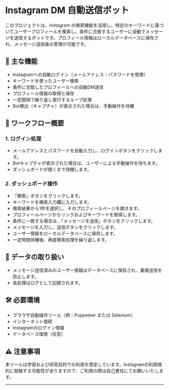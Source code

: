 # Instagram DM 自動送信ボット

このプロジェクトは、Instagram の検索機能を活用し、特定のキーワードに基づいてユーザープロフィールを検索し、条件に合致するユーザーに自動でメッセージを送信するボットです。プロフィール情報はローカルデータベースに保存され、メッセージ送信後の管理が可能です。

## 🚀 主な機能

- Instagramへの自動ログイン（メールアドレス・パスワードを使用）
- キーワードを使ったユーザー検索
- 条件に合致したプロフィールへの自動DM送信
- プロフィール情報の取得と保存
- 一定間隔で繰り返し実行するループ処理
- Bot検出（キャプチャ）が表示された場合は、手動操作を待機

## 🧭 ワークフロー概要

### 1. ログイン処理
- メールアドレスとパスワードを自動入力し、ログインボタンをクリックします。
- Botキャプチャが表示された場合は、ユーザーによる手動操作を待ちます。
- ダッシュボードが開くまで待機します。

### 2. ダッシュボード操作
- 「検索」ボタンをクリックします。
- キーワードを検索入力欄に入力します。
- 検索結果から1件を選択し、そのプロフィールページを開きます。
- プロフィールページからリンクおよびキーワードを取得します。
- 条件に一致する場合は、「メッセージを送信」ボタンをクリックします。
- メッセージを入力し、送信ボタンをクリックします。
- ユーザー情報をローカルデータベースに保存します。
- 一定時間待機後、再度検索処理を繰り返します。

## 💾 データの取り扱い

- メッセージ送信済みのユーザー情報はデータベースに保存され、重複送信を防止します。
- 各処理はログとして記録されます。

## 🛠 必要環境

- ブラウザ自動操作ツール（例：Puppeteer または Selenium）
- インターネット接続
- Instagramのログイン情報
- データベース環境（任意）

## ⚠️ 注意事項

本ツールは学習および研究目的での利用を想定しています。Instagramの利用規約に抵触する可能性がありますので、ご利用の際は自己責任にてお願いいたします。

---
